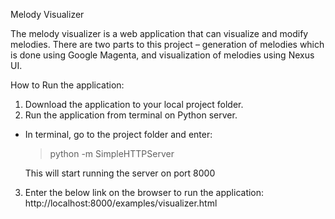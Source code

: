 Melody Visualizer

The melody visualizer is a web application that can visualize and modify melodies. 
There are two parts to this project – generation of melodies which is done using Google Magenta, and visualization of melodies using Nexus UI.

How to Run the application:
1. Download the application to your local project folder.
2. Run the application from terminal on Python server.
  - In terminal, go to the project folder and enter:
    > python -m SimpleHTTPServer
    
    This will start running the server on port 8000
3. Enter the below link on the browser to run the application:
   http://localhost:8000/examples/visualizer.html
   

